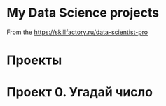 # My Data Science projects

From the https://skillfactory.ru/data-scientist-pro 

# Проекты

# Проект 0. Угадай число 
